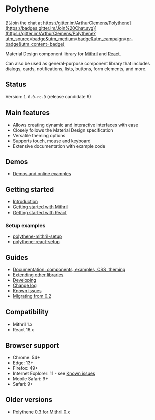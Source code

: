 # Polythene

[![Join the chat at https://gitter.im/ArthurClemens/Polythene](https://badges.gitter.im/Join%20Chat.svg)](https://gitter.im/ArthurClemens/Polythene?utm_source=badge&utm_medium=badge&utm_campaign=pr-badge&utm_content=badge)

Material Design component library for [Mithril](http://mithril.js.org) and [React](https://facebook.github.io/react/).

Can also be used as general-purpose component library that includes dialogs, cards, notifications, lists, buttons, form elements, and more.


## Status

Version: `1.0.0-rc.9` (release candidate 9)


## Main features

* Allows creating dynamic and interactive interfaces with ease
* Closely follows the Material Design specification
* Versatile theming options
* Supports touch, mouse and keyboard
* Extensive documentation with example code


## Demos

* [Demos and online examples](docs/demos.md)


## Getting started

* [Introduction](docs/introduction.md)
* [Getting started with Mithril](docs/getting-started-mithril.md)
* [Getting started with React](docs/getting-started-react.md)

### Setup examples

* [polythene-mithril-setup](https://github.com/ArthurClemens/polythene-mithril-setup)
* [polythene-react-setup](https://github.com/ArthurClemens/polythene-react-setup)


## Guides

* [Documentation: components, examples, CSS, theming](docs/README.md)
* [Extending other libraries](docs/extending.md)
* [Developing](docs/developing.md)
* [Change log](docs/changes.md)
* [Known issues](docs/known-issues.md)
* [Migrating from 0.2](docs/migrating-from-02.md)


## Compatibility

* Mithril 1.x
* React 16.x


## Browser support

* Chrome: 54+
* Edge: 13+
* Firefox: 49+
* Internet Explorer: 11 - see [Known issues](docs/known-issues.md)
* Mobile Safari: 9+
* Safari: 9+


## Older versions

* [Polythene 0.3 for Mithril 0.x](https://github.com/ArthurClemens/polythene/tree/0.x)
